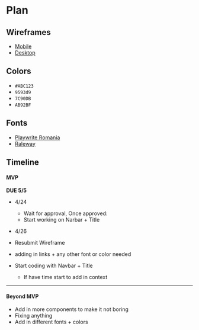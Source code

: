 # Plan

## Wireframes
* [Mobile](https://wireframe.cc/yvDm4q)
* [Desktop](https://wireframe.cc/4yfL0L?authuser=0)

## Colors
* `#ABC123`
* `9593d9`
* `7C90DB`
* `AB92BF`

## Fonts
* [Playwrite Romania](https://fonts.google.com/specimen/Playwrite+RO)
* [Raleway](https://fonts.google.com/specimen/Raleway)

## Timeline

#### MVP

**DUE 5/5**

* 4/24
  * Wait for approval, Once approved:
  * Start working on Narbar + Title
 
* 4/26
 * Resubmit Wireframe
 * adding in links + any other font or color needed
 * Start coding with Navbar + Title
   * If have time start to add in context   
---

#### Beyond MVP

* Add in more components to make it not boring 
* Fixing anything
* Add in different fonts + colors








<!-- DO NOT USE THIS YET

| Name | Glows | Grows |
| -------- | ------- | ------- |
|   |   |
|   |   |
|   |   |
|   |   |
|   |   |
|   |   |

-->
